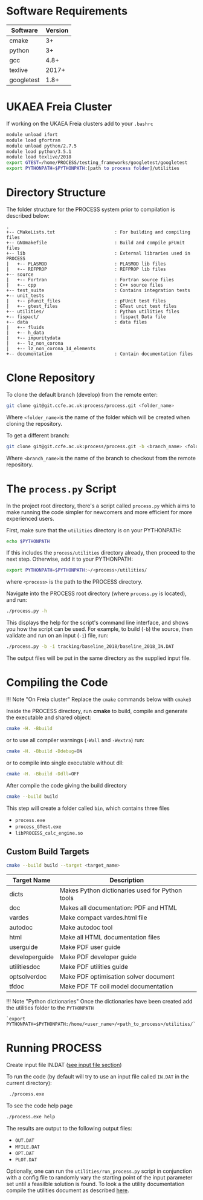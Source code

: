 
# Software Requirements

| Software | Version |
| - | - |
| cmake      | 3+    |
| python     | 3+    |
| gcc        | 4.8+  |
| texlive    | 2017+ |
| googletest | 1.8+  |

# UKAEA Freia Cluster

If working on the UKAEA Freia clusters add to your `.bashrc`

```bash
module unload ifort
module load gfortran
module unload python/2.7.5
module load python/3.5.1
module load texlive/2018
export GTEST=/home/PROCESS/testing_frameworks/googletest/googletest
export PYTHONPATH=$PYTHONPATH:[path to process folder]/utilities
```

# Directory Structure

The folder structure for the PROCESS system prior to compilation is described below:

```
.
+-- CMakeLists.txt                      : For building and compiling files
+-- GNUmakefile                         : Build and compile pFUnit files
+-- lib                                 : External libraries used in PROCESS
|   +-- PLASMOD                         : PLASMOD lib files
|   +-- REFPROP                         : REFPROP lib files
+-- source                              
|   +-- Fortran                         : Fortran source files
|   +-- cpp                             : C++ source files
+-- test_suite                          : Contains integration tests
+-- unit_tests
|   +-- pfunit_files                    : pFUnit test files
|   +-- gtest_files                     : GTest unit test files
+-- utilities/                          : Python utilities files
+-- fispact/                            : fispact Data file
+-- data                                : data files
|   +-- fluids
|   +-- h_data
|   +-- impuritydata
|   +-- lz_non_corona
|   +-- lz_non_corona_14_elements
+-- documentation                       : Contain documentation files
```

# Clone Repository

To clone the default branch (develop) from the remote enter:

```bash
git clone git@git.ccfe.ac.uk:process/process.git <folder_name>
```

Where `<folder_name>`is the name of the folder which will be created when 
cloning the repository.

To get a different branch:

```bash
git clone git@git.ccfe.ac.uk:process/process.git -b <branch_name> <folder_name>
```

Where `<branch_name>`is the name of the branch to checkout from the remote 
repository.

# The `process.py` Script
In the project root directory, there's a script called `process.py` which aims 
to make running the code simpler for newcomers and more efficient for more 
experienced users.

First, make sure that the `utilities` directory is on your PYTHONPATH:

```bash
echo $PYTHONPATH
```

If this includes the `process/utilities` directory already, then proceed to the 
next step. Otherwise, add it to your PYTHONPATH:

```bash
export PYTHONPATH=$PYTHONPATH:~/<process>/utilities/
```

where `<process>` is the path to the PROCESS directory.

Navigate into the PROCESS root directory (where `process.py` is located), and 
run:

```bash
./process.py -h
```

This displays the help for the script's command line interface, and shows you 
how the script can be used. For example, to build (`-b`) the source, then 
validate and run on an input (`-i`) file, run:

```bash
./process.py -b -i tracking/baseline_2018/baseline_2018_IN.DAT
```

The output files will be put in the same directory as the supplied input file.

# Compiling the Code

!!! Note "On Freia cluster"
    Replace the `cmake` commands below with `cmake3`

Inside the PROCESS directory, run **cmake** to build, compile and generate the 
executable and shared object:

```bash
cmake -H. -Bbuild
```

or to use all compiler warnings (`-Wall` and `-Wextra`) run:

```bash
cmake -H. -Bbuild -Ddebug=ON
``` 


or to compile into single executable without dll:

```bash
cmake -H. -Bbuild -Ddll=OFF
``` 

After compile the code giving the build directory

```bash
cmake --build build
```

This step will create a folder called `bin`, which contains three files

- `process.exe`
- `process_GTest.exe`
- `libPROCESS_calc_engine.so`

## Custom Build Targets

```bash
cmake --build build --target <target_name>
```

| Target Name | Description |
| - | - | 
| dicts          | Makes Python dictionaries used for Python tools |
| doc            | Makes all documentation: PDF and HTML |
| vardes         | Make compact vardes.html file |
| autodoc        | Make autodoc tool |
| html           | Make all HTML documentation files |
| userguide      | Make PDF user guide |
| developerguide | Make PDF developer guide |
| utilitiesdoc   | Make PDF utilities guide |
| optsolverdoc   | Make PDF optimisation solver document |
| tfdoc          | Make PDF TF coil model documentation |

!!! Note "Python dictionaries"
    Once the dictionaries have been created add the utilities folder to the `PYTHONPATH` 

    `export PYTHONPATH=$PYTHONPATH:/home/<user_name>/<path_to_process>/utilities/`

# Running PROCESS

Create input file IN.DAT ([see input file section](input-guide.md))

To run the code (by default will try to use an input file called `IN.DAT` in 
the current directory):

```bash
 ./process.exe
```

To see the code help page

 ```bash
 ./process.exe help
 ```

The results are output to the following output files:

- `OUT.DAT`
- `MFILE.DAT`
- `OPT.DAT`
- `PLOT.DAT`


Optionally, one can run the `utilities/run_process.py` script in conjunction 
with a config file to randomly vary the starting point of the input parameter 
set until a feasilble solution is found. To look a the utility documentation 
compile the utilities document as described [here](getting-started.md).
